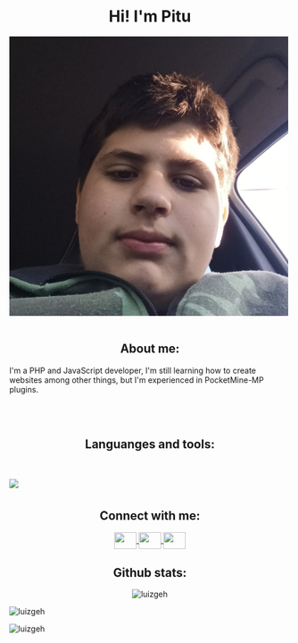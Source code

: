 <h1 align = 'center'>Hi! I'm Pitu</h1>
<img align = 'center' src="./myprofile.jpg" height="500" width="500">
<br></br>
<h2 align = 'center'>About me: </h1>
<p>I'm a PHP and JavaScript developer, I'm still learning how to create websites among other things, but I'm experienced in  PocketMine-MP plugins.</p>
<br></br>
<h2 align = 'center'>Languanges and tools: <h1>
<img src = 'https://skillicons.dev/icons?i=php,js,npm,git'>
<h2 align="center">Connect with me:</h3>
<p align="center">
   <a href="https://twitter.com/luizgeh" target="blank">
      <img align="center" src="https://skillicons.dev/icons?i=twitter" height="30" width="40" />
   </a>
   <a href="https://youtube.com/@luizgeh" target="blank">
     <img align="center" src="https://skillicons.dev/icons?i=youtube" height="30" width="40" />
   </a>
   <a href="https://instagram.com/luizgeh_" target="blank">
     <img align="center" src="https://skillicons.dev/icons?i=instagram" height="30" width="40" />
   </a>
</p>
<h2 align="center">Github stats:</h3>
<p align = 'center'>
   <img src="https://github-readme-stats.vercel.app/api/top-langs?username=luizgeh&show_icons=true&locale=en&layout=compact" alt="luizgeh"/></p>
   <img src="https://github-readme-stats.vercel.app/api?username=luizgeh&show_icons=true&locale=en" alt="luizgeh"/></p>
   <img src="https://github-readme-streak-stats.herokuapp.com/?user=luizgeh" alt="luizgeh"/>
</p>

